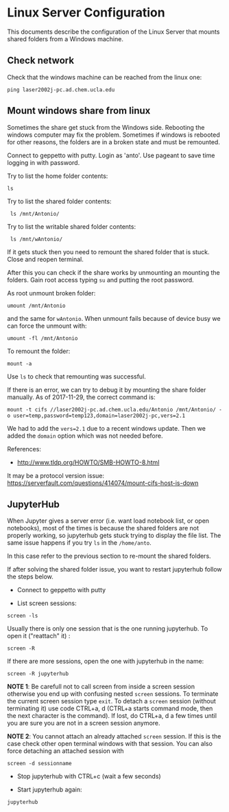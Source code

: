 # Linux Server Configuration


This documents describe the configuration of the Linux Server
that mounts shared folders from a Windows machine.

## Check network

Check that the windows machine can be reached from the linux one:

```
ping laser2002j-pc.ad.chem.ucla.edu
```

## Mount windows share from linux

Sometimes the share get stuck from the Windows side.
Rebooting the windows computer may fix the problem.
Sometimes if windows is rebooted for other reasons, the
folders are in a broken state and must be remounted.

Connect to geppetto with putty. Login as 'anto'. Use pageant
to save time logging in with password.

Try to list the home folder contents:

```
ls
```

Try to list the shared folder contents:

```
 ls /mnt/Antonio/
 ```

Try to list the writable shared folder contents:

```
 ls /mnt/wAntonio/
 ```
If it gets stuck then you need to remount the shared folder that
is stuck. Close and reopen terminal.

After this you can check
if the share works by unmounting an mounting the folders.
Gain root access typing `su` and putting the root password.

As root unmount broken folder:

```
umount /mnt/Antonio
```

and the same for `wAntonio`. When unmount fails because of device busy we
can force the unmount with:

```
umount -fl /mnt/Antonio
```

To remount the folder:

```
mount -a
```

Use `ls` to check that remounting was successful.

If there is an error, we can try to debug it by mounting the share folder
manually. As of 2017-11-29, the correct command is:

```
mount -t cifs //laser2002j-pc.ad.chem.ucla.edu/Antonio /mnt/Antonio/ -o user=temp,password=temp123,domain=laser2002j-pc,vers=2.1
```

We had to add the `vers=2.1` due to a recent windows update. Then we added the
`domain` option which was not needed before.


References:
- http://www.tldp.org/HOWTO/SMB-HOWTO-8.html

It may be a protocol version issue:
https://serverfault.com/questions/414074/mount-cifs-host-is-down

## JupyterHub

When Jupyter gives a server error (i.e. want load notebook list, or open
notebooks), most of the times is because the shared folders are not properly
working, so jupyterhub gets stuck trying to display the file list.
The same issue happens if you try `ls` in the `/home/anto`.

In this case refer to the previous section to re-mount the shared folders.

If after solving the shared folder issue, you want to restart jupyterhub
follow the steps below.

- Connect to geppetto with putty

- List screen sessions:

```
screen -ls
```

Usually there is only one session that is the one running jupyterhub. To open
it ("reattach" it) :

```
screen -R
```

If there are more sessions, open the one with jupyterhub in the name:

```
screen -R jupyterhub
```

**NOTE 1**: Be carefull not to call screen from inside a screen session
otherwise you end up with confusing nested `screen` sessions.
To terminate the current screen session type `exit`.
To detach a `screen` session (without terminating it) use code
CTRL+a, d (CTRL+a starts command mode, then the next character is the
command). If lost, do CTRL+a, d a few times until you are sure you are
not in a screen session anymore.

**NOTE 2**: You cannot attach an already attached `screen` session.
If this is the case check other open terminal windows with that session.
You can also force detaching an attached session with

```
screen -d sessionname
```

- Stop jupyterhub with CTRL+c (wait a few seconds)

- Start jupyterhub again:

```
jupyterhub
```
